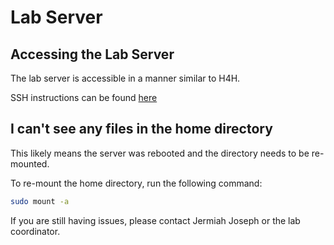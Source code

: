 # Lab Server

## Accessing the Lab Server

The lab server is accessible in a manner similar to H4H. 

SSH instructions can be found [here](https://bhklab.github.io/HPC4Health/remote_development/ssh/#ssh-password-based-authentication)


## I can't see any files in the home directory

This likely means the server was rebooted and the directory needs to be re-mounted. 

To re-mount the home directory, run the following command:

```bash
sudo mount -a
```

If you are still having issues, please contact Jermiah Joseph or the lab coordinator.